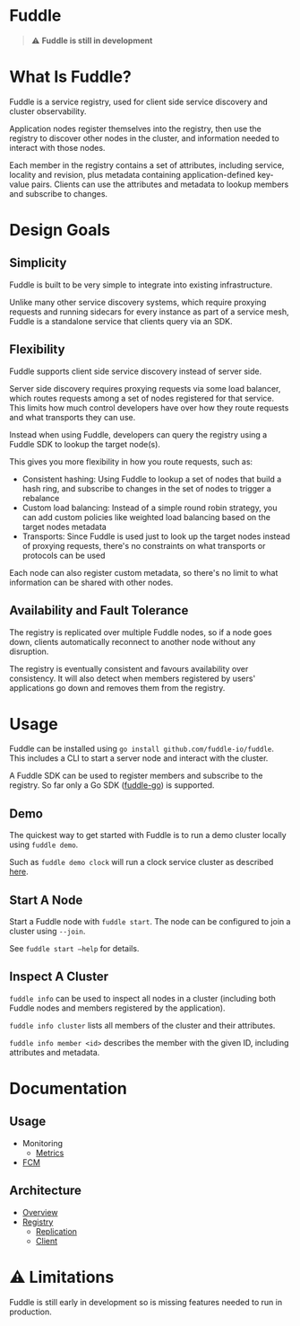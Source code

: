 # Fuddle
> :warning: **Fuddle is still in development**

# What Is Fuddle?
Fuddle is a service registry, used for client side service discovery and cluster
observability.

Application nodes register themselves into the registry, then use the registry
to discover other nodes in the cluster, and information needed to interact with
those nodes.

Each member in the registry contains a set of attributes, including service,
locality and revision, plus metadata containing application-defined key-value
pairs. Clients can use the attributes and metadata to lookup members and
subscribe to changes.

# Design Goals

## Simplicity
Fuddle is built to be very simple to integrate into existing infrastructure.

Unlike many other service discovery systems, which require proxying requests and
running sidecars for every instance as part of a service mesh, Fuddle is a
standalone service that clients query via an SDK. 

## Flexibility
Fuddle supports client side service discovery instead of server side.

Server side discovery requires proxying requests via some load balancer, which
routes requests among a set of nodes registered for that service. This limits
how much control developers have over how they route requests and what
transports they can use.

Instead when using Fuddle, developers can query the registry using a Fuddle SDK
to lookup the target node(s).

This gives you more flexibility in how you route requests, such as:
* Consistent hashing: Using Fuddle to lookup a set of nodes that build a hash
ring, and subscribe to changes in the set of nodes to trigger a rebalance
* Custom load balancing: Instead of a simple round robin strategy, you can add
custom policies like weighted load balancing based on the target nodes metadata
* Transports: Since Fuddle is used just to look up the target nodes instead of
proxying requests, there's no constraints on what transports or protocols can be
used

Each node can also register custom metadata, so there's no limit to what
information can be shared with other nodes.

## Availability and Fault Tolerance
The registry is replicated over multiple Fuddle nodes, so if a node goes down,
clients automatically reconnect to another node without any disruption.

The registry is eventually consistent and favours availability over consistency.
It will also detect when members registered by users' applications go down and
removes them from the registry.

# Usage
Fuddle can be installed using `go install github.com/fuddle-io/fuddle`. This
includes a CLI to start a server node and interact with the cluster.

A Fuddle SDK can be used to register members and subscribe to the registry. So
far only a Go SDK ([fuddle-go](https://github.com/fuddle-io/fuddle-go)) is supported.

## Demo
The quickest way to get started with Fuddle is to run a demo cluster locally
using `fuddle demo`.

Such as `fuddle demo clock` will run a clock service cluster as described
[here](demos/clock/README.md).

## Start A Node
Start a Fuddle node with `fuddle start`. The node can be configured to join a
cluster using `--join`.

See `fuddle start –help` for details.

## Inspect A Cluster
`fuddle info` can be used to inspect all nodes in a cluster (including both
Fuddle nodes and members registered by the application).

`fuddle info cluster` lists all members of the cluster and their attributes.

`fuddle info member <id>` describes the member with the given ID, including
attributes and metadata.

# Documentation

## Usage
* Monitoring
  * [Metrics](./docs/usage/monitoring/metrics.md)
* [FCM](./docs/usage/fcm.md)

## Architecture
* [Overview](./docs/architecture/overview.md)
* [Registry](./docs/architecture/registry/registry.md)
	* [Replication](./docs/architecture/registry/replication.md)
	* [Client](./docs/architecture/registry/client.md)

# :warning: Limitations
Fuddle is still early in development so is missing features needed to run in
production.
